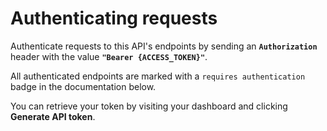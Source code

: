 # Authenticating requests

Authenticate requests to this API's endpoints by sending an **`Authorization`** header with the value **`"Bearer {ACCESS_TOKEN}"`**.

All authenticated endpoints are marked with a `requires authentication` badge in the documentation below.

You can retrieve your token by visiting your dashboard and clicking <b>Generate API token</b>.
